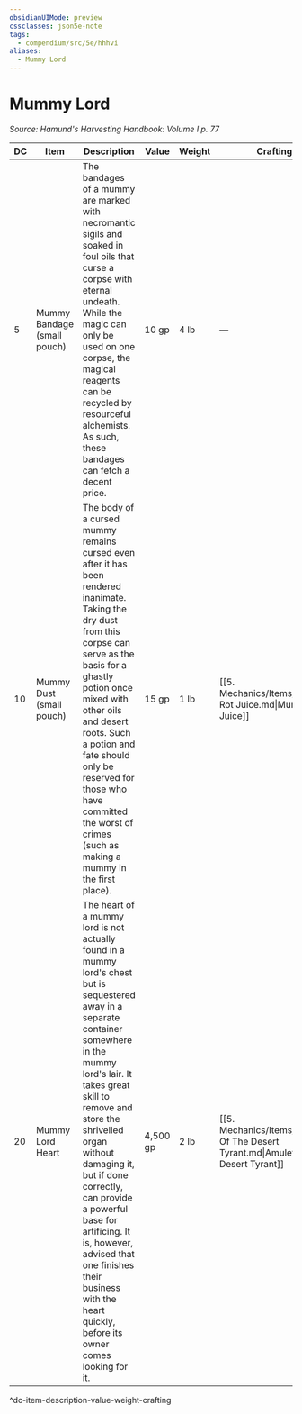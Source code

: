```yaml
---
obsidianUIMode: preview
cssclasses: json5e-note
tags:
  - compendium/src/5e/hhhvi
aliases:
  - Mummy Lord
---
```

# Mummy Lord
*Source: Hamund's Harvesting Handbook: Volume I p. 77* 

| DC | Item | Description | Value | Weight | Crafting |
|----|------|-------------|-------|--------|----------|
| 5 | Mummy Bandage (small pouch) | The bandages of a mummy are marked with necromantic sigils and soaked in foul oils that curse a corpse with eternal undeath. While the magic can only be used on one corpse, the magical reagents can be recycled by resourceful alchemists. As such, these bandages can fetch a decent price. | 10 gp | 4 lb | — |
| 10 | Mummy Dust (small pouch) | The body of a cursed mummy remains cursed even after it has been rendered inanimate. Taking the dry dust from this corpse can serve as the basis for a ghastly potion once mixed with other oils and desert roots. Such a potion and fate should only be reserved for those who have committed the worst of crimes (such as making a mummy in the first place). | 15 gp | 1 lb | [[5. Mechanics/Items/Mummy Rot Juice.md\|Mummy Rot Juice]] |
| 20 | Mummy Lord Heart | The heart of a mummy lord is not actually found in a mummy lord's chest but is sequestered away in a separate container somewhere in the mummy lord's lair. It takes great skill to remove and store the shrivelled organ without damaging it, but if done correctly, can provide a powerful base for artificing. It is, however, advised that one finishes their business with the heart quickly, before its owner comes looking for it. | 4,500 gp | 2 lb | [[5. Mechanics/Items/Amulet Of The Desert Tyrant.md\|Amulet of the Desert Tyrant]] |
^dc-item-description-value-weight-crafting
